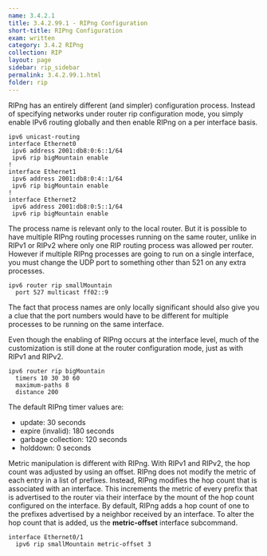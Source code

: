 ```yaml
---
name: 3.4.2.1
title: 3.4.2.99.1 - RIPng Configuration
short-title: RIPng Configuration
exam: written
category: 3.4.2 RIPng
collection: RIP
layout: page
sidebar: rip_sidebar
permalink: 3.4.2.99.1.html
folder: rip
---
```

RIPng has an entirely different (and simpler) configuration process. Instead of specifying networks under router rip configuration mode, you simply enable IPv6 routing globally and then enable RIPng on a per interface basis.
```
ipv6 unicast-routing
interface Ethernet0
 ipv6 address 2001:db8:0:6::1/64
 ipv6 rip bigMountain enable
!
interface Ethernet1
 ipv6 address 2001:db8:0:4::1/64
 ipv6 rip bigMountain enable
!
interface Ethernet2
 ipv6 address 2001:db8:0:5::1/64
 ipv6 rip bigMountain enable
```
The process name is relevant only to the local router. But it is possible to have multiple RIPng routing processes running on the same router, unlike in RIPv1 or RIPv2 where only one RIP routing process was allowed per router. However if multiple RIPng processes are going to run on a single interface, you must change the UDP port to something other than 521 on any extra processes.
```
ipv6 router rip smallMountain
  port 527 multicast ff02::9
```
The fact that process names are only locally significant should also give you a clue that the port numbers would have to be different for multiple processes to be running on the same interface.

Even though the enabling of RIPng occurs at the interface level, much of the customization is still done at the router configuration mode, just as with RIPv1 and RIPv2.
```
ipv6 router rip bigMountain
  timers 10 30 30 60
  maximum-paths 8
  distance 200
```
The default RIPng timer values are:
- update: 30 seconds
- expire (invalid): 180 seconds
- garbage collection: 120 seconds
- holddown: 0 seconds

Metric manipulation is different with RIPng. With RIPv1 and RIPv2, the hop count was adjusted by using an offset. RIPng does not modify the metric of each entry in a list of prefixes. Instead, RIPng modifies the hop count that is associated with an interface. This increments the metric of every prefix that is advertised to the router via their interface by the mount of the hop count configured on the interface. By default, RIPng adds a hop count of one to the prefixes advertised by a neighbor received by an interface. To alter the hop count that is added, us the **metric-offset** interface subcommand.
```
interface Ethernet0/1
  ipv6 rip smallMountain metric-offset 3
```
